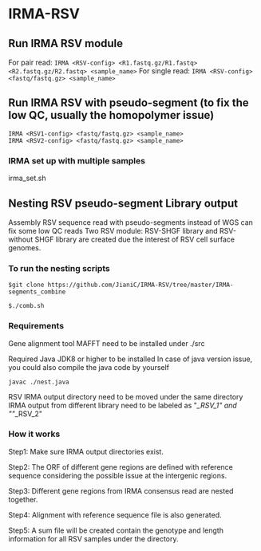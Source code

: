 # IRMA-RSV
## Run IRMA RSV module
For pair read:
`IRMA <RSV-config> <R1.fastq.gz/R1.fastq> <R2.fastq.gz/R2.fastq> <sample_name>`
For single read:
`IRMA <RSV-config> <fastq/fastq.gz> <sample_name>`

## Run IRMA RSV with pseudo-segment (to fix the low QC, usually the homopolymer issue)
```
IRMA <RSV1-config> <fastq/fastq.gz> <sample_name>
IRMA <RSV2-config> <fastq/fastq.gz> <sample_name>
```
### IRMA set up with multiple samples
irma_set.sh

## Nesting RSV pseudo-segment Library output
Assembly RSV sequence read with pseudo-segments instead of WGS can fix some low QC reads
Two RSV module: RSV-SHGF library and RSV-without SHGF library are created due the interest of RSV cell surface genomes.

### To run the nesting scripts
```
$git clone https://github.com/JianiC/IRMA-RSV/tree/master/IRMA-segments_combine

$./comb.sh
```
### Requirements
Gene alignment tool MAFFT need to be installed under ./src

Required Java JDK8 or higher to be installed
In case of java version issue, you could also compile the java code by yourself
```
javac ./nest.java
```
RSV IRMA output directory need to be moved under the same directory
IRMA output from different library need to be labeled as "*_RSV_1" and ""*_RSV_2"

### How it works
Step1: Make sure IRMA output directories exist.

Step2: The ORF of different gene regions are defined with reference sequence considering the possible issue at the intergenic regions.

Step3: Different gene regions from IRMA consensus read are nested together.

Step4: Alignment with reference sequence file is also generated.

Step5: A sum file will be created contain the genotype and length information for all RSV samples under the directory.
